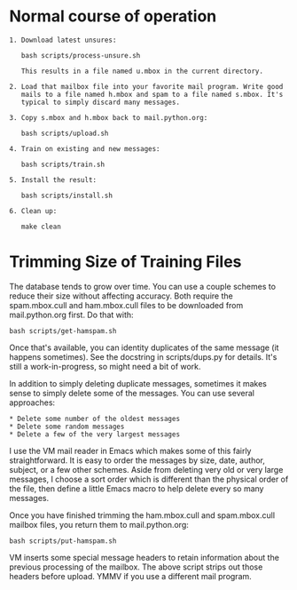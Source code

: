 # Normal course of operation #

    1. Download latest unsures:

       bash scripts/process-unsure.sh

       This results in a file named u.mbox in the current directory.

    2. Load that mailbox file into your favorite mail program. Write good
       mails to a file named h.mbox and spam to a file named s.mbox. It's
       typical to simply discard many messages.

    3. Copy s.mbox and h.mbox back to mail.python.org:

       bash scripts/upload.sh

    4. Train on existing and new messages:

       bash scripts/train.sh

    5. Install the result:

       bash scripts/install.sh

    6. Clean up:

       make clean

# Trimming Size of Training Files #

The database tends to grow over time. You can use a couple schemes to reduce
their size without affecting accuracy. Both require the spam.mbox.cull and
ham.mbox.cull files to be downloaded from mail.python.org first. Do that
with:

    bash scripts/get-hamspam.sh

Once that's available, you can identity duplicates of the same message (it
happens sometimes). See the docstring in scripts/dups.py for details. It's
still a work-in-progress, so might need a bit of work.

In addition to simply deleting duplicate messages, sometimes it makes sense
to simply delete some of the messages. You can use several approaches:

    * Delete some number of the oldest messages
    * Delete some random messages
    * Delete a few of the very largest messages

I use the VM mail reader in Emacs which makes some of this fairly
straightforward. It is easy to order the messages by size, date, author,
subject, or a few other schemes. Aside from deleting very old or very large
messages, I choose a sort order which is different than the physical order
of the file, then define a little Emacs macro to help delete every so many
messages.

Once you have finished trimming the ham.mbox.cull and spam.mbox.cull mailbox
files, you return them to mail.python.org:

    bash scripts/put-hamspam.sh

VM inserts some special message headers to retain information about the
previous processing of the mailbox. The above script strips out those
headers before upload. YMMV if you use a different mail program.
